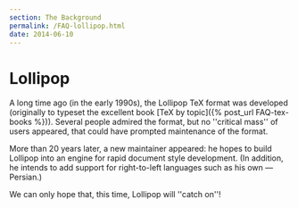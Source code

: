 ```yaml
---
section: The Background
permalink: /FAQ-lollipop.html
date: 2014-06-10
---
```


# Lollipop

A long time ago (in the early 1990s), the Lollipop TeX format was
developed (originally to typeset the excellent book 
[TeX by topic]({% post_url FAQ-tex-books %})).  Several people admired the
format, but no ''critical mass'' of users appeared, that could have
prompted maintenance of the format.

More than 20 years later, a new maintainer appeared: he hopes to build
Lollipop into an engine for rapid document style development.  (In
addition, he intends to add support for right-to-left languages such
as his own&nbsp;&mdash; Persian.)

We can only hope that, this time, Lollipop will ''catch on''!

